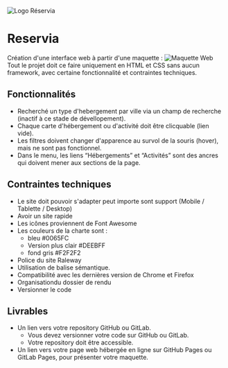 ![Logo Réservia](/assets/maquette/logo/Reservia.svg)
# Reservia
Création d'une interface web à partir d'une maquette :
![Maquette Web](/assets/maquette/"Desktop.png")
Tout le projet doit ce faire uniquement en HTML et CSS sans aucun framework, avec certaine fonctionnalité et contraintes techniques.
## Fonctionnalités

- Recherché un type d'hebergement par ville via un champ de recherche (inactif à ce stade de dévellopement).
- Chaque carte d'hébergement ou d'activité doit être clicquable (lien vide).
- Les filtres doivent changer d'apparence au survol de la souris (hover), mais ne sont pas fonctionnel.
- Dans le menu, les liens “Hébergements” et “Activités” sont des ancres qui doivent mener aux sections de la page.

## Contraintes techniques

- Le site doit pouvoir s'adapter peut importe sont support (Mobile / Tablette / Desktop)
- Avoir un site rapide
- Les icônes proviennent de Font Awesome
- Les couleurs de la charte sont :
    - bleu #0065FC
    - Version plus clair #DEEBFF
    - fond gris #F2F2F2
- Police du site Raleway
- Utilisation de balise sémantique.
- Compatibilité avec les dernières version de Chrome et Firefox
- Organisationdu dossier de rendu
- Versionner le code

## Livrables
- Un lien vers votre repository GitHub ou GitLab.
    - Vous devez versionner votre code sur GitHub ou GitLab.
    - Votre repository doit être accessible.
- Un lien vers votre page web hébergée en ligne sur GitHub Pages ou GitLab Pages, pour présenter votre maquette.